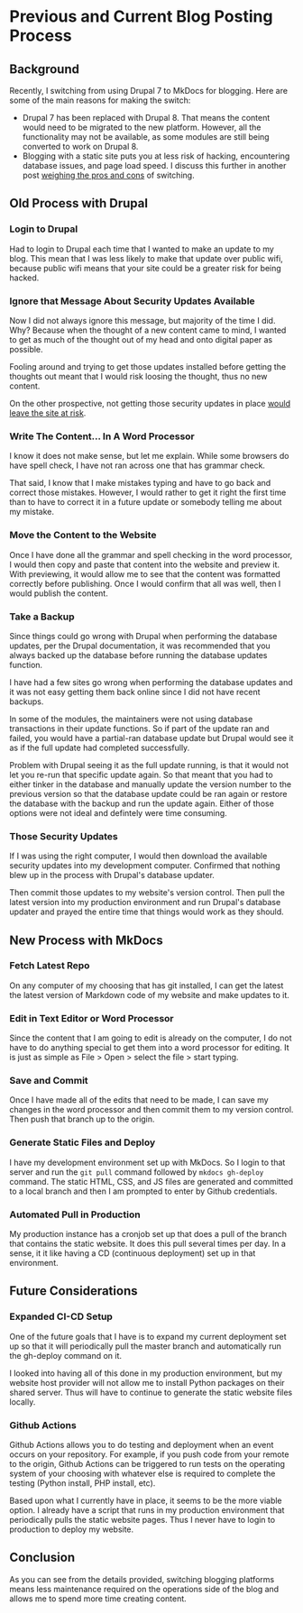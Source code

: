 # Previous and Current Blog Posting Process

## Background 

Recently, I switching from using Drupal 7 to MkDocs for blogging. 
Here are some of the main reasons for making the switch: 

* Drupal 7 has been replaced with Drupal 8. That means the content 
would need to be migrated to the new platform. However, all the functionality
may not be available, as some modules are still being converted 
to work on Drupal 8. 
* Blogging with a static site puts you at less risk of hacking,
encountering database issues, and page load speed. I discuss this 
further in another post 
[weighing the pros and cons](/blog/technology/2019.12.21-switched-blog-from-drupal-to-mkdocs)
of switching.

## Old Process with Drupal

### Login to Drupal 

Had to login to Drupal each time that I wanted to make an update to my blog. 
This mean that I was less likely to make that update over public wifi, because 
public wifi means that your site could be a greater risk for being hacked.

### Ignore that Message About Security Updates Available 

Now I did not always ignore this message, but majority of the time I did. 
Why? Because when the thought of a new content came to mind, I wanted to get 
as much of the thought out of my head and onto digital paper as possible. 

Fooling around and trying to get those updates installed before getting the 
thoughts out meant that I would risk loosing the thought, thus no new content.

On the other prospective, not getting those security updates in place 
[would leave the site at risk](/blog/technology/2019.12.21-switched-blog-from-drupal-to-mkdocs/#drupal-security-updates).

### Write The Content... In A Word Processor

I know it does not make sense, but let me explain. While some browsers do have 
spell check, I have not ran across one that has grammar check.

That said, I know that I make mistakes typing and have to go back and correct those mistakes. 
However, I would rather to get it right the first time than to have to correct 
it in a future update or somebody telling me about my mistake. 

### Move the Content to the Website

Once I have done all the grammar and spell checking in the word processor, 
I would then copy and paste that content into the website and preview it. 
With previewing, it would allow me to see that the content was formatted 
correctly before publishing. Once I would confirm that all was well, 
then I would publish the content. 

### Take a Backup

Since things could go wrong with Drupal when performing the database updates, 
per the Drupal documentation, it was recommended that you always backed up
the database before running the database updates function. 

I have had a few sites go wrong when performing the database updates and it was 
not easy getting them back online since I did not have recent backups. 

In some of the modules, the maintainers were not using database transactions
in their update functions. So if part of the update ran and failed, you would have 
a partial-ran database update but Drupal would see it as if the full update 
had completed successfully.

Problem with Drupal seeing it as the full update 
running, is that it would not let you re-run that specific update again.
So that meant that you had to either tinker in the database and manually update 
the version number to the previous version so that the database update could be 
ran again or restore the database with the backup and run the update again. 
Either of those options were not ideal and defintely were time consuming.

### Those Security Updates 

If I was using the right computer, I would then download the available security
updates into my development computer. Confirmed that nothing blew up in the process
with Drupal's database updater. 

Then commit those updates to my website's version control. Then pull the latest 
version into my production environment and run Drupal's database updater
and prayed the entire time that things would work as they should. 

## New Process with MkDocs 

### Fetch Latest Repo 

On any computer of my choosing that has git installed, 
I can get the latest the latest version of Markdown 
code of my website and make updates to it. 

### Edit in Text Editor or Word Processor 

Since the content that I am going to edit is already on the computer, I do 
not have to do anything special to get them into a word processor for editing. It 
is just as simple as File > Open > select the file > start typing.

### Save and Commit 

Once I have made all of the edits that need to be made, I can save my changes in the 
word processor and then commit them to my version control. Then push that branch 
up to the origin.

### Generate Static Files and Deploy 

I have my development environment set up with MkDocs. So I login to that server and 
run the ``` git pull ``` command followed by ``` mkdocs gh-deploy ``` command. 
The static HTML, CSS, and JS files are generated and committed to a local branch and
then I am prompted to enter by Github credentials. 

### Automated Pull in Production 

My production instance has a cronjob set up that does a pull of the branch that 
contains the static website. It does this pull several times per day. In a sense, it 
it like having a CD (continuous deployment) set up in that environment. 

## Future Considerations 

### Expanded CI-CD Setup

One of the future goals that I have is to expand my current deployment set up 
so that it will periodically pull the master branch and automatically 
run the gh-deploy command on it. 

I looked into having all of this done in my 
production environment, but my website host provider will not allow me 
to install Python packages on their shared server. Thus will have to continue 
to generate the static website files locally.

### Github Actions

Github Actions allows you to do testing and deployment when an event occurs
on your repository. For example, if you push code from your remote to the origin, 
Github Actions can be triggered to run tests on the operating system of your 
choosing with whatever else is required to complete the testing (Python install, 
PHP install, etc). 

Based upon what I currently have in place, it seems to be the more viable option.
I already have a script that runs in my production environment that periodically
pulls the static website pages. Thus I never have to login to production 
to deploy my website. 

## Conclusion 

As you can see from the details provided, switching blogging platforms means
less maintenance required on the operations side of the blog and allows 
me to spend more time creating content. 

